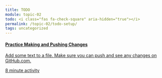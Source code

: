 ```yaml
---
title: TODO
module: topic-02
todo: <i class="fas fa-check-square" aria-hidden="true"></i>
permalink: /topic-02/todo-setup/
tags: uncategorized
---
```


<div class="row text-center">
  <div class="col-lg-4">
    <div class="bs-component">
      <div class="list-group">
        <a href="../dev-part-5/" target="_blank" class="list-group-item">
          <i class="icon-hw fas fa-upload" aria-hidden="true"></i>
          <h4 class="list-group-item-heading">Practice Making and Pushing Changes</h4>
          <p class="list-group-item-text">Add some text to a file. Make sure you can push and see any changes on GitHub.com.</p>
          <div class="divider-hw"></div>
          <p class="list-group-item-text"><i class="far fa-clock" aria-hidden="true"></i> 8 minute activity</p>
        </a>
      </div>
    </div>
  </div>
</div>
